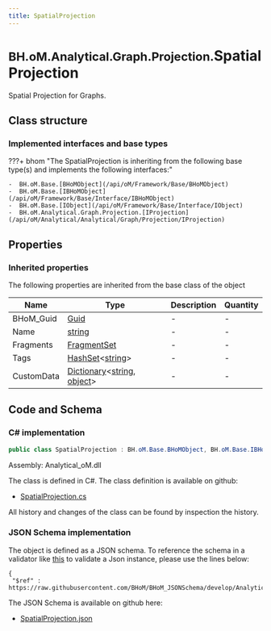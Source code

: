 ```yaml
---
title: SpatialProjection
---
```


# <small>BH.oM.Analytical.Graph.Projection.</small>**SpatialProjection**

Spatial Projection for Graphs.

## Class structure

### Implemented interfaces and base types

???+ bhom "The SpatialProjection is inheriting from the following base type(s) and implements the following interfaces:"

    -  BH.oM.Base.[BHoMObject](/api/oM/Framework/Base/BHoMObject)
    -  BH.oM.Base.[IBHoMObject](/api/oM/Framework/Base/Interface/IBHoMObject)
    -  BH.oM.Base.[IObject](/api/oM/Framework/Base/Interface/IObject)
    -  BH.oM.Analytical.Graph.Projection.[IProjection](/api/oM/Analytical/Analytical/Graph/Projection/IProjection)


## Properties

### Inherited properties
The following properties are inherited from the base class of the object

| Name             | Type             | Description      | Quantity         |
|------------------|------------------|------------------|------------------|
| BHoM_Guid | [Guid](https://learn.microsoft.com/en-us/dotnet/api/System.Guid?view=netstandard-2.0) | - | - |
| Name | [string](https://learn.microsoft.com/en-us/dotnet/api/System.String?view=netstandard-2.0) | - | - |
| Fragments | [FragmentSet](/api/oM/Framework/Base/FragmentSet) | - | - |
| Tags | [HashSet](https://learn.microsoft.com/en-us/dotnet/api/System.Collections.Generic.HashSet-1?view=netstandard-2.0)&lt;[string](https://learn.microsoft.com/en-us/dotnet/api/System.String?view=netstandard-2.0)&gt; | - | - |
| CustomData | [Dictionary](https://learn.microsoft.com/en-us/dotnet/api/System.Collections.Generic.Dictionary-2?view=netstandard-2.0)&lt;[string](https://learn.microsoft.com/en-us/dotnet/api/System.String?view=netstandard-2.0), [object](https://learn.microsoft.com/en-us/dotnet/api/System.Object?view=netstandard-2.0)&gt; | - | - |


## Code and Schema

### C# implementation

``` C# title="C#"
public class SpatialProjection : BH.oM.Base.BHoMObject, BH.oM.Base.IBHoMObject, BH.oM.Base.IObject, BH.oM.Analytical.Graph.Projection.IProjection
```

Assembly: Analytical_oM.dll

The class is defined in C#. The class definition is available on github:

- [SpatialProjection.cs](https://github.com/BHoM/BHoM/blob/develop/Analytical_oM/Graph\Projection\SpatialProjection.cs)

All history and changes of the class can be found by inspection the history.
### JSON Schema implementation

The object is defined as a JSON schema. To reference the schema in a validator like [this](https://www.jsonschemavalidator.net/) to validate a Json instance, please use the lines below:

``` { .json .copy .select } title="JSON Schema"
{
 "$ref" : https://raw.githubusercontent.com/BHoM/BHoM_JSONSchema/develop/Analytical_oM/Graph/Projection/SpatialProjection.json}
```

The JSON Schema is available on github here:

- [SpatialProjection.json](https://github.com/BHoM/BHoM_JSONSchema/blob/develop/Analytical_oM/Graph/Projection/SpatialProjection.json)
